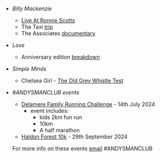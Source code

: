 #
- _Billy Mackenzie_
  - [Live At Ronnie Scotts](https://www.youtube.com/watch?v=1lw-r7CIqZY&t=79s)
  - The Taxi [trip](https://dangerousminds.net/comments/the_glamour_chase_documentary_beauty_despair_singer_billy_mackenzie)
  - The Associates [documentary](https://www.youtube.com/watch?v=riop6MNVoqA)
- _Love_
  - Anniversary edition [breakdown](https://www.billboard.com/music/rock/love-forever-changes-anniversary-box-set-8307336/)
- _Simple Minds_
  - Chelsea Girl - [The Old Grey Whistle Test](https://www.youtube.com/watch?v=Aref3Nj4YaQ)
- _#ANDYSMANCLUB events_
  - [Delamere Family Running Challenge](https://www.atwevents.co.uk/e/andysmanclub-family-running-challenge-delamere-2024-10087) - 14th July 2024
    - event includes:
      - kids 2km fun run
      - 10km
      - A half marathon
  - [Haldon Forest 10k](https://www.atwevents.co.uk/e/andysmanclub-10k-run-haldon-forest-10391) - 29th September 2024

  For more info on these events [email](campaigns@andysmanclub.co.uk) #ANDYSMANCLUB